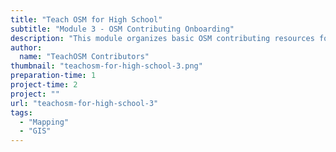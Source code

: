 ```yaml
---
title: "Teach OSM for High School"
subtitle: "Module 3 - OSM Contributing Onboarding"
description: "This module organizes basic OSM contributing resources for teachers to introduce to students to initialize the concept of students making contributions to the OSM project. In this module, students will be fully prepared to contribute to the OSM project.  Students will familiarize themselves with these mapping-ready resources and answer open-ended questions on important points of the three resources."
author:
  name: "TeachOSM Contributors"
thumbnail: "teachosm-for-high-school-3.png"
preparation-time: 1
project-time: 2
project: ""
url: "teachosm-for-high-school-3"
tags:
  - "Mapping"
  - "GIS"
---
```

